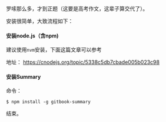 罗嗦那么多，才到正题（这要是高考作文，这辈子算交代了）。

安装很简单，大致流程如下：

#### 安装node.js（含npm)

建议使用`nvm`安装，下面这篇文章可以参考

地址： https://cnodejs.org/topic/5338c5db7cbade005b023c98

#### 安装Summary

命令：

```
$ npm install -g gitbook-summary
```

结束。